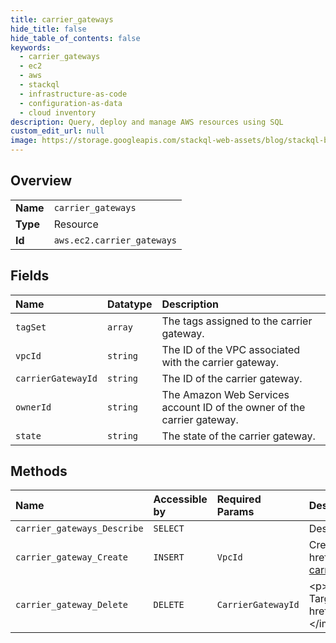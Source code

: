 ```yaml
---
title: carrier_gateways
hide_title: false
hide_table_of_contents: false
keywords:
  - carrier_gateways
  - ec2
  - aws    
  - stackql
  - infrastructure-as-code
  - configuration-as-data
  - cloud inventory
description: Query, deploy and manage AWS resources using SQL
custom_edit_url: null
image: https://storage.googleapis.com/stackql-web-assets/blog/stackql-blog-post-featured-image.png
---
```

  
    

## Overview
<table><tbody>
<tr><td><b>Name</b></td><td><code>carrier_gateways</code></td></tr>
<tr><td><b>Type</b></td><td>Resource</td></tr>
<tr><td><b>Id</b></td><td><code>aws.ec2.carrier_gateways</code></td></tr>
</tbody></table>

## Fields
| Name | Datatype | Description |
|:-----|:---------|:------------|
| `tagSet` | `array` | The tags assigned to the carrier gateway. |
| `vpcId` | `string` | The ID of the VPC associated with the carrier gateway. |
| `carrierGatewayId` | `string` | The ID of the carrier gateway. |
| `ownerId` | `string` | The Amazon Web Services account ID of the owner of the carrier gateway. |
| `state` | `string` | The state of the carrier gateway. |
## Methods
| Name | Accessible by | Required Params | Description |
|:-----|:--------------|:----------------|:------------|
| `carrier_gateways_Describe` | `SELECT` |  | Describes one or more of your carrier gateways. |
| `carrier_gateway_Create` | `INSERT` | `VpcId` | Creates a carrier gateway. For more information about carrier gateways, see &lt;a href="https://docs.aws.amazon.com/wavelength/latest/developerguide/how-wavelengths-work.html#wavelength-carrier-gateway"&gt;Carrier gateways&lt;/a&gt; in the &lt;i&gt;Amazon Web Services Wavelength Developer Guide&lt;/i&gt;. |
| `carrier_gateway_Delete` | `DELETE` | `CarrierGatewayId` | &lt;p&gt;Deletes a carrier gateway.&lt;/p&gt; &lt;important&gt; &lt;p&gt;If you do not delete the route that contains the carrier gateway as the Target, the route is a blackhole route. For information about how to delete a route, see &lt;a href="https://docs.aws.amazon.com/AWSEC2/latest/APIReference/API_DeleteRoute.html"&gt;DeleteRoute&lt;/a&gt;.&lt;/p&gt; &lt;/important&gt; |
